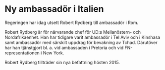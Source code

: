 # Ny ambassadör i Italien

Regeringen har idag utsett Robert Rydberg till ambassadör i Rom.


Robert Rydberg är för närvarande chef för UD:s Mellanöstern\- och Nordafrikaenhet. Han har tidigare varit ambassadör i Tel Aviv och i Kinshasa samt ambassadör med särskilt uppdrag för bevakning av Tchad. Därutöver har han tjänstgjort bl. a. vid ambassaden i Pretoria och vid FN\-representationen i New York.

Robert Rydberg tillträder sin nya befattning hösten 2015\.
